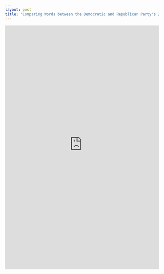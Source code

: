 ```yaml
---
layout: post
title: "Comparing Words between the Democratic and Republican Party's 2024 National Platforms"
---
```



<iframe
  src="https://juliamendelsohn-streamlit-app-compare-platform-log-odds-hp0wj9.streamlit.app/?embed=true"
  height="800"
  style="width:100%;border:none;"
></iframe>